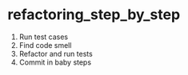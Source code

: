 # refactoring_step_by_step

1. Run test cases
2. Find code smell
3. Refactor and run tests
4. Commit in baby steps